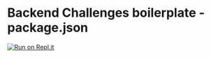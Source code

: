 # Backend Challenges boilerplate - package.json
[![Run on Repl.it](https://repl.it/badge/github/gellanyhassan0/boilerplate-npm)](https://repl.it/github/gellanyhassan0/boilerplate-npm)
